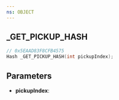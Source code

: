 ```yaml
---
ns: OBJECT
---
```

## _GET_PICKUP_HASH

```c
// 0x5EAAD83F8CFB4575
Hash _GET_PICKUP_HASH(int pickupIndex);
```

## Parameters
* **pickupIndex**:
